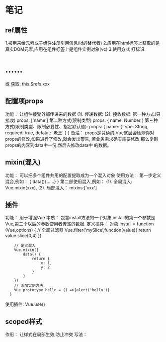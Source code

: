 # 笔记

## ref属性
 1.被用来给元素或子组件注册引用信息(id的替代者)
 2.应用在html标签上获取的是真实DOM元素,应用在组件标签上是组件实例对象(vc)
 3.使用方式
    打标识: <h1 ref="xxx">......</h1> 或 <School ref="xxx"></School>
    获取: this.$refs.xxx

## 配置项props
   功能： 让组件接受外部传进来的数据
   (1). 传递数据:
      <Demo name="xxx"/>
   (2). 接收数据:
      第一种方式(只接收)
         props: ['name']
      第二种方式(限制类型)
         props: {
            name: Number
         }
      第三种方式(限制类型、限制必要性、指定默认值):
         props: {
            name: {
               type: String,
               required: true,
               defalut: '老王'
            }
         }
   备注： props是只读的,Vue底层会检测你对props的修改,如果进行了修改,就会发出警告,
         若业务需求确实需要修改,那么复制props的内容到data中一份,然后去修改data中
         的数据。

## mixin(混入)
   功能： 可以把多个组件共用的配置提取成为一个混入对象
   使用方法：
      第一步定义混合,例如：
         {
            data(){......}
         }
      第二部使用混入,例如：
         (1). 全局混入: Vue.mixin(xxx),
         (2). 局部混入： mixins:['xxx']

## 插件
   功能： 用于增强Vue
   本质： 包含install方法的一个对象,install的第一个参数是Vue,第二个以后的参数使用者传递的数据.
   定义插件：
      对象.install = function (Vue,options) {
         // 全局过滤器
        Vue.filter('mySlice',function(value){
            return value.slice(0,4)
        })

        // 定义混入
        Vue.mixin({
            data() {
                return {
                    x: 1,
                    y: 2
                }
            }
        })
        // 添加实例方法
        Vue.prototype.hello = () =>{alert('hello')}
      }
   使用插件: Vue.use()

## scoped样式
   作用： 让样式在局部生效,防止冲突
   写法：<style scoped>

## 总结TodoList案例
   1. 组件化编码流程：
      (1). 拆分静态组件：组件要按照功能点拆分,名字不要与html元素冲突
      (2). 实现动态组件: 考虑好数据的存放位置,数据是一个组件再用,还是一些组件在用:
         a.一个组件在用： 放在组件自身即可.
         b.一些组件在用：放在他们共同的父组件上
      (3). 实现交互: 从绑定事件开始
   2. props适用于：
      (1). 父组件 ==> 从绑定事件开始.
      (2). 子组件 ==> 父组件 通信(要求父先给子一个函数)
   3. 使用v-model时要切记: v-model时要切记: v-model绑定的值不能是props传过来的值,因为props是不可以修改的!                                                                                                                                                                                                               